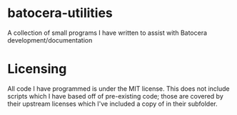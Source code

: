 # batocera-utilities
 A collection of small programs I have written to assist with Batocera development/documentation

# Licensing
 All code I have programmed is under the MIT license. This does not include scripts which I have based off of pre-existing code; those are covered by their upstream licenses which I've included a copy of in their subfolder.
